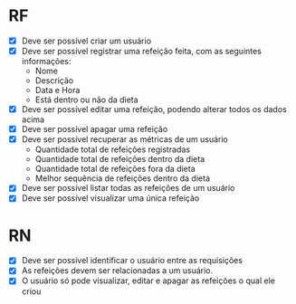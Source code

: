 # RF
- [x] Deve ser possível criar um usuário
- [x] Deve ser possível registrar uma refeição feita, com as seguintes informações:
    - Nome
    - Descrição
    - Data e Hora
    - Está dentro ou não da dieta
- [X] Deve ser possível editar uma refeição, podendo alterar todos os dados acima
- [x] Deve ser possível apagar uma refeição
- [x] Deve ser possível recuperar as métricas de um usuário
    - Quantidade total de refeições registradas
    - Quantidade total de refeições dentro da dieta
    - Quantidade total de refeições fora da dieta
    - Melhor sequência de refeições dentro da dieta
- [x] Deve ser possível listar todas as refeições de um usuário
- [x] Deve ser possível visualizar uma única refeição

# RN
- [x] Deve ser possível identificar o usuário entre as requisições
- [x] As refeições devem ser relacionadas a um usuário.
- [X] O usuário só pode visualizar, editar e apagar as refeições o qual ele criou